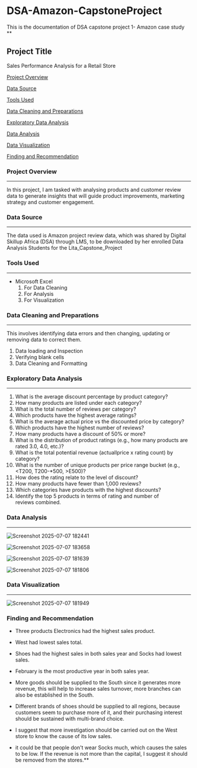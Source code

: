 # DSA-Amazon-CapstoneProject
This is the documentation of DSA capstone project 1- Amazon case study
**

## Project Title
Sales Performance Analysis for a Retail Store 
 
[Project Overview](#project-overview)

[Data Source](#data-source)

[Tools Used](#tools-used)

[Data Cleaning and Preparations](#data-cleaning-and-preparations)

[Exploratory Data Analysis](#exploratory-data-analysis)

[Data Analysis](#data-analysis)

[Data Visualization](#data-visualization)

[Finding and Recommendation](#finding-and-recommendation)




### Project Overview
---
In this project, I am tasked with analysing products and customer review data to generate insights that will guide product improvements, marketing strategy and customer engagement. 

### Data Source
---
The data used is Amazon project review data, which was shared by Digital Skillup Africa (DSA)  through LMS, to be downloaded by her enrolled Data Analysis Students for the Lita_Capstone_Project

### Tools Used
---
- Microsoft Excel 
  1. For Data Cleaning
  2. For Analysis
  3. For Visualization
     


### Data Cleaning and Preparations
---
This involves identifying data errors and then changing, updating or removing data to correct them.
1. Data loading and Inspection
2. Verifying blank cells
3. Data Cleaning and Formatting

### Exploratory Data Analysis
---
  1. What is the average discount percentage by product category?
  2. How many products are listed under each category?
  3. What is the total number of reviews per category?
  4. Which products have the highest average ratings?
  5. What is the average actual price vs the discounted price by category?
  6. Which products have the highest number of reviews?
  7. How many products have a discount of 50% or more?
  8. What is the distribution of product ratings (e.g., how many products are rated 3.0, 4.0, etc.)?
  9. What is the total potential revenue (actuallprice x rating count) by category?
  10. What is the number of unique products per price range bucket (e.g., <T200, T200-*500, >E500)?
  11. How does the rating relate to the level of discount?
  12. How many products have fewer than 1,000 reviews?
  13. Which categories have products with the highest discounts?
  14. Identify the top 5 products in terms of rating and number of reviews combined.

### Data Analysis
---

![Screenshot 2025-07-07 182441](https://github.com/user-attachments/assets/ce7fbba3-da1f-4776-9e5a-6df85b46aaa1)


![Screenshot 2025-07-07 183658](https://github.com/user-attachments/assets/4d550584-cf56-428c-88a5-b0b15f1208a1)


![Screenshot 2025-07-07 181639](https://github.com/user-attachments/assets/7f1e52a2-1e99-412d-a19e-951d0b45e378)


![Screenshot 2025-07-07 181806](https://github.com/user-attachments/assets/ca67ac15-7bf3-4b2c-a1d4-ac07b87f4903)





### Data Visualization
---


![Screenshot 2025-07-07 181949](https://github.com/user-attachments/assets/320e3013-5139-4219-a5be-ef130302c3e6)






### Finding and Recommendation
- Three products Electronics had the highest sales product.
- West had lowest sales total.
- Shoes had the highest sales in both sales year and Socks had lowest sales.
- February is the most productive year in both sales year.

- More goods should be supplied to the South since it generates more revenue, this will help to increase sales turnover, more branches can also be established in the South.
- Different brands of shoes should be supplied to all regions, because customers seem to purchase more of it, and their purchasing interest should be sustained with multi-brand choice.
- I suggest that more investigation should be carried out on the West store to know the cause of its low sales.
- it could be that people don't wear Socks much, which causes the sales to be low. If the revenue is not more than the capital, I suggest it should be removed from the stores.**
